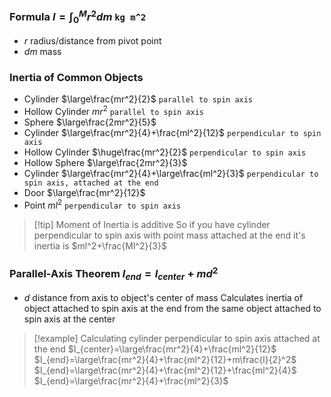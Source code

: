 ### Formula $I=\int_0^M r^2dm$   `kg m^2`
- $r$ radius/distance from pivot point
- $dm$ mass
### Inertia of Common Objects
- Cylinder $\large\frac{mr^2}{2}$ `parallel to spin axis`
- Hollow Cylinder $mr^2$ `parallel to spin axis`
- Sphere $\large\frac{2mr^2}{5}$
- Cylinder $\large\frac{mr^2}{4}+\frac{ml^2}{12}$ `perpendicular to spin axis`
- Hollow Cylinder $\huge\frac{mr^2}{2}$ `perpendicular to spin axis`
- Hollow Sphere $\large\frac{2mr^2}{3}$
- Cylinder $\large\frac{mr^2}{4}+\large\frac{ml^2}{3}$ `perpendicular to spin axis, attached at the end`
- Door $\large\frac{mr^2}{12}$
- Point $ml^2$ `perpendicular to spin axis`
> [!tip] Moment of Inertia is additive
> So if you have cylinder perpendicular to spin axis 
> with point mass attached at the end it's inertia is $ml^2+\frac{Ml^2}{3}$
### Parallel-Axis Theorem $I_{end}=I_{center}+md^2$
- $d$ distance from axis to object's center of mass
Calculates inertia of object attached to spin axis at the end
from the same object attached to spin axis at the center
> [!example] Calculating cylinder perpendicular to spin axis attached at the end
> $I_{center}=\large\frac{mr^2}{4}+\frac{ml^2}{12}$
> $I_{end}=\large\frac{mr^2}{4}+\frac{ml^2}{12}+m\frac{l}{2}^2$
> $I_{end}=\large\frac{mr^2}{4}+\frac{ml^2}{12}+\frac{ml^2}{4}$
> $I_{end}=\large\frac{mr^2}{4}+\frac{ml^2}{3}$

